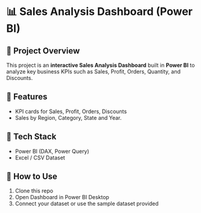 # 📊 Sales Analysis Dashboard (Power BI)

## 🔹 Project Overview
This project is an **interactive Sales Analysis Dashboard** built in **Power BI** to analyze key business KPIs such as Sales, Profit, Orders, Quantity, and Discounts.  

## 🔹 Features
- KPI cards for Sales, Profit, Orders, Discounts
- Sales by Region, Category, State and  Year.

## 🔹 Tech Stack
- Power BI (DAX, Power Query)
- Excel / CSV Dataset


## 🔹 How to Use
1. Clone this repo
2. Open Dashboard in Power BI Desktop
3. Connect your dataset or use the sample dataset provided
